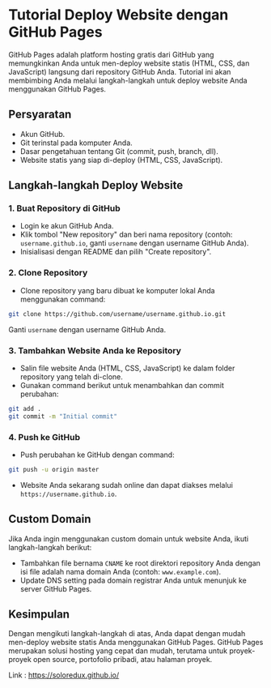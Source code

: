 
# Tutorial Deploy Website dengan GitHub Pages

GitHub Pages adalah platform hosting gratis dari GitHub yang memungkinkan Anda untuk men-deploy website statis (HTML, CSS, dan JavaScript) langsung dari repository GitHub Anda. Tutorial ini akan membimbing Anda melalui langkah-langkah untuk deploy website Anda menggunakan GitHub Pages.

## Persyaratan
- Akun GitHub.
- Git terinstal pada komputer Anda.
- Dasar pengetahuan tentang Git (commit, push, branch, dll).
- Website statis yang siap di-deploy (HTML, CSS, JavaScript).

## Langkah-langkah Deploy Website

### 1. Buat Repository di GitHub
- Login ke akun GitHub Anda.
- Klik tombol "New repository" dan beri nama repository (contoh: `username.github.io`, ganti `username` dengan username GitHub Anda).
- Inisialisasi dengan README dan pilih "Create repository".

### 2. Clone Repository
- Clone repository yang baru dibuat ke komputer lokal Anda menggunakan command:
```bash
git clone https://github.com/username/username.github.io.git
```
Ganti `username` dengan username GitHub Anda.

### 3. Tambahkan Website Anda ke Repository
- Salin file website Anda (HTML, CSS, JavaScript) ke dalam folder repository yang telah di-clone.
- Gunakan command berikut untuk menambahkan dan commit perubahan:
```bash
git add .
git commit -m "Initial commit"
```

### 4. Push ke GitHub
- Push perubahan ke GitHub dengan command:
```bash
git push -u origin master
```
- Website Anda sekarang sudah online dan dapat diakses melalui `https://username.github.io`.

## Custom Domain
Jika Anda ingin menggunakan custom domain untuk website Anda, ikuti langkah-langkah berikut:

- Tambahkan file bernama `CNAME` ke root direktori repository Anda dengan isi file adalah nama domain Anda (contoh: `www.example.com`).
- Update DNS setting pada domain registrar Anda untuk menunjuk ke server GitHub Pages.

## Kesimpulan
Dengan mengikuti langkah-langkah di atas, Anda dapat dengan mudah men-deploy website statis Anda menggunakan GitHub Pages. GitHub Pages merupakan solusi hosting yang cepat dan mudah, terutama untuk proyek-proyek open source, portofolio pribadi, atau halaman proyek.

Link : https://soloredux.github.io/

